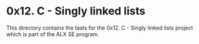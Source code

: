 # 0x12. C - Singly linked lists 

This directory contains the tasts for the 0x12. C - Singly linked lists project which is part of the ALX SE program. 
